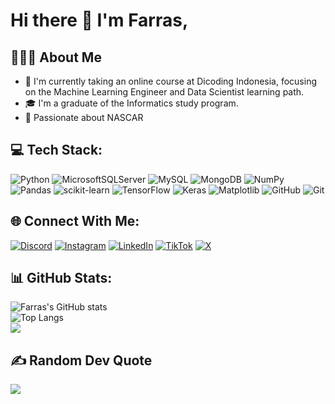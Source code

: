 # Hi there 👋 I'm Farras,
## 👨🏻‍💻 About Me
- 🔭 I'm currently taking an online course at Dicoding Indonesia, focusing on the Machine Learning Engineer and Data Scientist learning path.
- 🎓 I'm a graduate of the Informatics study program.
- 🏁 Passionate about NASCAR<br>

## 💻 Tech Stack:
![Python](https://img.shields.io/badge/python-3670A0?style=plastic&logo=python&logoColor=ffdd54) ![MicrosoftSQLServer](https://img.shields.io/badge/Microsoft%20SQL%20Server-CC2927?style=plastic&logo=microsoft%20sql%20server&logoColor=white) ![MySQL](https://img.shields.io/badge/mysql-4479A1.svg?style=plastic&logo=mysql&logoColor=white) ![MongoDB](https://img.shields.io/badge/MongoDB-%234ea94b.svg?style=plastic&logo=mongodb&logoColor=white) ![NumPy](https://img.shields.io/badge/numpy-%23013243.svg?style=plastic&logo=numpy&logoColor=white) ![Pandas](https://img.shields.io/badge/pandas-%23150458.svg?style=plastic&logo=pandas&logoColor=white) ![scikit-learn](https://img.shields.io/badge/scikit--learn-%23F7931E.svg?style=plastic&logo=scikit-learn&logoColor=white) ![TensorFlow](https://img.shields.io/badge/TensorFlow-%23FF6F00.svg?style=plastic&logo=TensorFlow&logoColor=white) ![Keras](https://img.shields.io/badge/Keras-%23D00000.svg?style=plastic&logo=Keras&logoColor=white) ![Matplotlib](https://img.shields.io/badge/Matplotlib-%23ffffff.svg?style=plastic&logo=Matplotlib&logoColor=black) ![GitHub](https://img.shields.io/badge/github-%23121011.svg?style=plastic&logo=github&logoColor=white) ![Git](https://img.shields.io/badge/git-%23F05033.svg?style=plastic&logo=git&logoColor=white)

## 🌐 Connect With Me:
[![Discord](https://img.shields.io/badge/Discord-%237289DA.svg?logo=discord&logoColor=white)](https://discord.gg/zerozer#8507) [![Instagram](https://img.shields.io/badge/Instagram-%23E4405F.svg?logo=Instagram&logoColor=white)](https://instagram.com/farras.nhr) [![LinkedIn](https://img.shields.io/badge/LinkedIn-%230077B5.svg?logo=linkedin&logoColor=white)](https://linkedin.com/in/farrasnhr) [![TikTok](https://img.shields.io/badge/TikTok-%23000000.svg?logo=TikTok&logoColor=white)](https://tiktok.com/@farras.nhr) [![X](https://img.shields.io/badge/X-black.svg?logo=X&logoColor=white)](https://x.com/farras_nhr) 

## 📊 GitHub Stats:
![Farras's GitHub stats](https://github-readme-stats.vercel.app/api?username=farrasnhr&show_icons=true&theme=radical&rank_icon=github)<br>
![Top Langs](https://github-readme-stats.vercel.app/api/top-langs/?username=farrasnhr&layout=compact&theme=radical&card_width=468)<br>
![](https://github-readme-streak-stats.herokuapp.com/?user=farrasnhr&theme=radical&hide_border=false&card_width=468)<br>

## ✍️ Random Dev Quote
![](https://quotes-github-readme.vercel.app/api?type=vetical&theme=radical)

<!-- Proudly created with GPRM ( https://gprm.itsvg.in ) 
## 🌐 Socials:
[![Discord](https://img.shields.io/badge/Discord-%237289DA.svg?logo=discord&logoColor=white)](https://discord.gg/zerozer#8507) [![Instagram](https://img.shields.io/badge/Instagram-%23E4405F.svg?logo=Instagram&logoColor=white)](https://instagram.com/farras.nhr) [![LinkedIn](https://img.shields.io/badge/LinkedIn-%230077B5.svg?logo=linkedin&logoColor=white)](https://linkedin.com/in/farrasnhr) [![TikTok](https://img.shields.io/badge/TikTok-%23000000.svg?logo=TikTok&logoColor=white)](https://tiktok.com/@farras.nhr) [![X](https://img.shields.io/badge/X-black.svg?logo=X&logoColor=white)](https://x.com/farras_nhr) 

# 💻 Tech Stack:
![Python](https://img.shields.io/badge/python-3670A0?style=plastic&logo=python&logoColor=ffdd54) ![MicrosoftSQLServer](https://img.shields.io/badge/Microsoft%20SQL%20Server-CC2927?style=plastic&logo=microsoft%20sql%20server&logoColor=white) ![MySQL](https://img.shields.io/badge/mysql-4479A1.svg?style=plastic&logo=mysql&logoColor=white) ![MongoDB](https://img.shields.io/badge/MongoDB-%234ea94b.svg?style=plastic&logo=mongodb&logoColor=white) ![Keras](https://img.shields.io/badge/Keras-%23D00000.svg?style=plastic&logo=Keras&logoColor=white) ![Matplotlib](https://img.shields.io/badge/Matplotlib-%23ffffff.svg?style=plastic&logo=Matplotlib&logoColor=black) ![NumPy](https://img.shields.io/badge/numpy-%23013243.svg?style=plastic&logo=numpy&logoColor=white) ![Pandas](https://img.shields.io/badge/pandas-%23150458.svg?style=plastic&logo=pandas&logoColor=white) ![scikit-learn](https://img.shields.io/badge/scikit--learn-%23F7931E.svg?style=plastic&logo=scikit-learn&logoColor=white) ![TensorFlow](https://img.shields.io/badge/TensorFlow-%23FF6F00.svg?style=plastic&logo=TensorFlow&logoColor=white) ![GitHub](https://img.shields.io/badge/github-%23121011.svg?style=plastic&logo=github&logoColor=white) ![Git](https://img.shields.io/badge/git-%23F05033.svg?style=plastic&logo=git&logoColor=white)
# 📊 GitHub Stats:
![](https://github-readme-stats.vercel.app/api?username=farrasnhr&theme=radical&hide_border=false&include_all_commits=true&count_private=false)<br/>
![](https://github-readme-streak-stats.herokuapp.com/?user=farrasnhr&theme=radical&hide_border=false)<br/>
![](https://github-readme-stats.vercel.app/api/top-langs/?username=farrasnhr&theme=radical&hide_border=false&include_all_commits=true&count_private=false&layout=compact)


<h3 align="left">Connect with me:</h3>
<p align="left">
<a href="https://linkedin.com/in/farrasnhr" target="blank"><img align="center" src="https://cdn.jsdelivr.net/npm/simple-icons@3.0.1/icons/linkedin.svg" alt="farrasnhr" height="30" width="40" /></a>
<a href="https://instagram.com/farras.nhr" target="blank"><img align="center" src="https://cdn.jsdelivr.net/npm/simple-icons@3.0.1/icons/instagram.svg" alt="farras.nhr" height="30" width="40" /></a>
<a href="https://github.com/farrasnhr" target="blank"><img align="center" src="https://cdn.jsdelivr.net/npm/simple-icons@3.0.1/icons/github.svg" alt="farras.nhr" height="30" width="40" /></a>
<a href="https://x.com/farras_nhr" target="blank"><img align="center" src="https://photos.app.goo.gl/rd3hpHJda38R3ioa6" alt="farras.nhr" height="30" width="40" /></a>
</p>

-->

<!--
**farrasnhr/farrasnhr** is a ✨ _special_ ✨ repository because its `README.md` (this file) appears on your GitHub profile.
<a href="https://x.com/farras_nhr" target="blank"><img align="center" src="https://photos.app.goo.gl/ccg1um3MZ8up7TF36" alt="farras.nhr" height="30" width="40" /></a>
Here are some ideas to get you started:
https://raw.githubusercontent.com/rahuldkjain/github-profile-readme-generator/master/src/images/icons/Social/github.svg
- 🔭 I’m currently working on ...
- 🌱 I’m currently learning Machine Learning
- 👯 I’m looking to collaborate on ...
- 🤔 I’m looking for help with ...
- 💬 Ask me about ...
- 📫 How to reach me: ...
- 😄 Pronouns: ...
- ⚡ Fun fact: ...
-->
